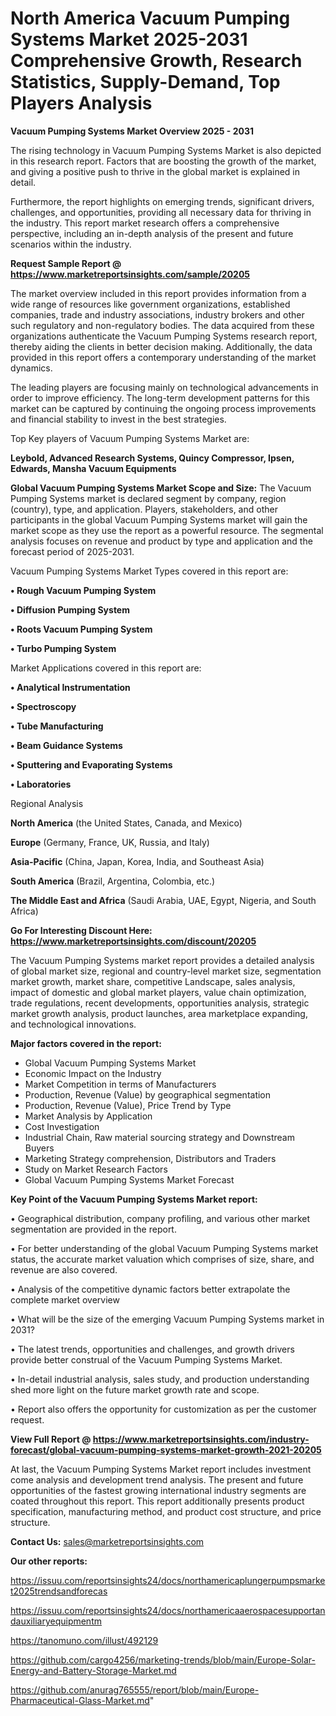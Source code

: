 # North America Vacuum Pumping Systems Market 2025-2031 Comprehensive Growth, Research Statistics, Supply-Demand,  Top Players Analysis

<Strong> Vacuum Pumping Systems Market Overview 2025 - 2031</strong>

The rising technology in Vacuum Pumping Systems Market is also depicted in this research report. Factors that are boosting the growth of the market, and giving a positive push to thrive in the global market is explained in detail.

Furthermore, the report highlights on emerging trends, significant drivers, challenges, and opportunities, providing all necessary data for thriving in the industry. This report market research offers a comprehensive perspective, including an in-depth analysis of the present and future scenarios within the industry.

<strong>Request Sample Report @ <a href=https://www.marketreportsinsights.com/sample/20205>https://www.marketreportsinsights.com/sample/20205</a></strong>

The market overview included in this report provides information from a wide range of resources like government organizations, established companies, trade and industry associations, industry brokers and other such regulatory and non-regulatory bodies. The data acquired from these organizations authenticate the Vacuum Pumping Systems research report, thereby aiding the clients in better decision making. Additionally, the data provided in this report offers a contemporary understanding of the market dynamics.

The leading players are focusing mainly on technological advancements in order to improve efficiency. The long-term development patterns for this market can be captured by continuing the ongoing process improvements and financial stability to invest in the best strategies.

Top Key players of Vacuum Pumping Systems Market are:

<strong>Leybold, Advanced Research Systems, Quincy Compressor, Ipsen, Edwards, Mansha Vacuum Equipments</strong>

<strong><b>Global Vacuum Pumping Systems Market Scope and Size:</b></strong>
The Vacuum Pumping Systems market is declared segment by company, region (country), type, and application. Players, stakeholders, and other participants in the global Vacuum Pumping Systems market will gain the market scope as they use the report as a powerful resource. The segmental analysis focuses on revenue and product by type and application and the forecast period of 2025-2031.

Vacuum Pumping Systems Market Types covered in this report are:

<strong>• Rough Vacuum Pumping System

• Diffusion Pumping System

• Roots Vacuum Pumping System

• Turbo Pumping System</strong>

Market Applications covered in this report are:

<strong>• Analytical Instrumentation

• Spectroscopy

• Tube Manufacturing

• Beam Guidance Systems

• Sputtering and Evaporating Systems

• Laboratories</strong> 

Regional Analysis

<strong>North America</strong> (the United States, Canada, and Mexico)

<strong>Europe</strong> (Germany, France, UK, Russia, and Italy)

<strong>Asia-Pacific</strong> (China, Japan, Korea, India, and Southeast Asia)

<strong>South America</strong> (Brazil, Argentina, Colombia, etc.)

<strong>The Middle East and Africa</strong> (Saudi Arabia, UAE, Egypt, Nigeria, and South Africa)

<strong>Go For Interesting Discount Here: <a href=https://www.marketreportsinsights.com/discount/20205>https://www.marketreportsinsights.com/discount/20205</a></strong>

The Vacuum Pumping Systems market report provides a detailed analysis of global market size, regional and country-level market size, segmentation market growth, market share, competitive Landscape, sales analysis, impact of domestic and global market players, value chain optimization, trade regulations, recent developments, opportunities analysis, strategic market growth analysis, product launches, area marketplace expanding, and technological innovations.

<strong><b>Major factors covered in the report:</b></strong>
<ul>
  <li>Global Vacuum Pumping Systems Market </li>
  <li>Economic Impact on the Industry</li>
  <li>Market Competition in terms of Manufacturers</li>
  <li>Production, Revenue (Value) by geographical segmentation</li>
  <li>Production, Revenue (Value), Price Trend by Type</li>
  <li>Market Analysis by Application</li>
  <li>Cost Investigation</li>
  <li>Industrial Chain, Raw material sourcing strategy and Downstream Buyers</li>
  <li>Marketing Strategy comprehension, Distributors and Traders</li>
  <li>Study on Market Research Factors</li>
  <li>Global Vacuum Pumping Systems Market Forecast</li>
</ul>

<strong><b>Key Point of the Vacuum Pumping Systems Market report:</b></strong>

• Geographical distribution, company profiling, and various other market segmentation are provided in the report.

• For better understanding of the global Vacuum Pumping Systems market status, the accurate market valuation which comprises of size, share, and revenue are also covered.

• Analysis of the competitive dynamic factors better extrapolate the complete market overview

• What will be the size of the emerging Vacuum Pumping Systems market in 2031?

• The latest trends, opportunities and challenges, and growth drivers provide better construal of the Vacuum Pumping Systems Market.

• In-detail industrial analysis, sales study, and production understanding shed more light on the future market growth rate and scope.

• Report also offers the opportunity for customization as per the customer request.

<strong><b>View Full Report @ <a href=https://www.marketreportsinsights.com/industry-forecast/global-vacuum-pumping-systems-market-growth-2021-20205>https://www.marketreportsinsights.com/industry-forecast/global-vacuum-pumping-systems-market-growth-2021-20205</a></b></strong>


At last, the Vacuum Pumping Systems Market report includes investment come analysis and development trend analysis. The present and future opportunities of the fastest growing international industry segments are coated throughout this report. This report additionally presents product specification, manufacturing method, and product cost structure, and price structure.

<strong>Contact Us:</strong>
sales@marketreportsinsights.com

<strong>Our other reports:</strong>

<a href=https://issuu.com/reportsinsights24/docs/northamericaplungerpumpsmarket2025trendsandforecas>https://issuu.com/reportsinsights24/docs/northamericaplungerpumpsmarket2025trendsandforecas</a>

<a href=https://issuu.com/reportsinsights24/docs/northamericaaerospacesupportandauxiliaryequipmentm>https://issuu.com/reportsinsights24/docs/northamericaaerospacesupportandauxiliaryequipmentm</a>

<a href=https://tanomuno.com/illust/492129>https://tanomuno.com/illust/492129</a>

<a href=https://github.com/cargo4256/marketing-trends/blob/main/Europe-Solar-Energy-and-Battery-Storage-Market.md>https://github.com/cargo4256/marketing-trends/blob/main/Europe-Solar-Energy-and-Battery-Storage-Market.md</a>

<a href=https://github.com/anurag765555/report/blob/main/Europe-Pharmaceutical-Glass-Market.md>https://github.com/anurag765555/report/blob/main/Europe-Pharmaceutical-Glass-Market.md</a>"
